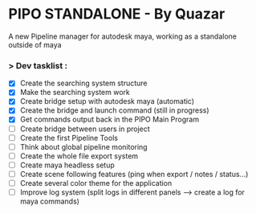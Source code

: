 # PIPO STANDALONE - By Quazar

A new Pipeline manager for autodesk maya, working as a standalone outside of maya


### > Dev tasklist : 
- [x] Create the searching system structure
- [x] Make the searching system work
- [x] Create bridge setup with autodesk maya (automatic)
- [x] Create the bridge and launch command (still in progress)
- [x] Get commands output back in the PIPO Main Program
- [ ] Create bridge between users in project
- [ ] Create the first Pipeline Tools
- [ ] Think about global pipeline monitoring
- [ ] Create the whole file export system
- [ ] Create maya headless setup
- [ ] Create scene following features (ping when export / notes / status...)
- [ ] Create several color theme for the application
- [ ] Improve log system (split logs in different panels --> create a log for maya commands)
